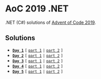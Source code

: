 # AoC 2019 .NET

.NET (C#) solutions of [Advent of Code 2019](https://adventofcode.com/2019).

## Solutions

* [**`Day 1`**](https://github.com/melanchall/aoc2019net/blob/master/Aoc2019Net/Days/Day1.cs) `[` [`part 1`](https://github.com/melanchall/aoc2019net/blob/806adc6b5e53da2ddeab753d6e4968f0e0fd2e74/Aoc2019Net/Days/Day1.cs#L10) `|` [`part 2`](https://github.com/melanchall/aoc2019net/blob/806adc6b5e53da2ddeab753d6e4968f0e0fd2e74/Aoc2019Net/Days/Day1.cs#L12) `]`
* [**`Day 2`**](https://github.com/melanchall/aoc2019net/blob/master/Aoc2019Net/Days/Day2.cs) `[` [`part 1`](https://github.com/melanchall/aoc2019net/blob/806adc6b5e53da2ddeab753d6e4968f0e0fd2e74/Aoc2019Net/Days/Day2.cs#L9) `|` [`part 2`](https://github.com/melanchall/aoc2019net/blob/806adc6b5e53da2ddeab753d6e4968f0e0fd2e74/Aoc2019Net/Days/Day2.cs#L11) `]`
* [**`Day 3`**](https://github.com/melanchall/aoc2019net/blob/master/Aoc2019Net/Days/Day3.cs) `[` [`part 1`](https://github.com/melanchall/aoc2019net/blob/806adc6b5e53da2ddeab753d6e4968f0e0fd2e74/Aoc2019Net/Days/Day3.cs#L20) `|` [`part 2`](https://github.com/melanchall/aoc2019net/blob/806adc6b5e53da2ddeab753d6e4968f0e0fd2e74/Aoc2019Net/Days/Day3.cs#L23) `]`
* [**`Day 4`**](https://github.com/melanchall/aoc2019net/blob/master/Aoc2019Net/Days/Day4.cs) `[` [`part 1`](https://github.com/melanchall/aoc2019net/blob/806adc6b5e53da2ddeab753d6e4968f0e0fd2e74/Aoc2019Net/Days/Day4.cs#L7) `|` [`part 2`](https://github.com/melanchall/aoc2019net/blob/806adc6b5e53da2ddeab753d6e4968f0e0fd2e74/Aoc2019Net/Days/Day4.cs#L9) `]`
* [**`Day 5`**](https://github.com/melanchall/aoc2019net/blob/master/Aoc2019Net/Days/Day5.cs) `[` [`part 1`](https://github.com/melanchall/aoc2019net/blob/806adc6b5e53da2ddeab753d6e4968f0e0fd2e74/Aoc2019Net/Days/Day5.cs#L30) `|` [`part 2`](https://github.com/melanchall/aoc2019net/blob/806adc6b5e53da2ddeab753d6e4968f0e0fd2e74/Aoc2019Net/Days/Day5.cs#L32) `]`
